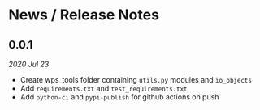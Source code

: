 # News / Release Notes

## 0.0.1
*2020 Jul 23*

* Create wps_tools folder containing `utils.py` modules and `io_objects`
* Add `requirements.txt` and `test_requirements.txt`
* Add `python-ci` and `pypi-publish` for github actions on push
